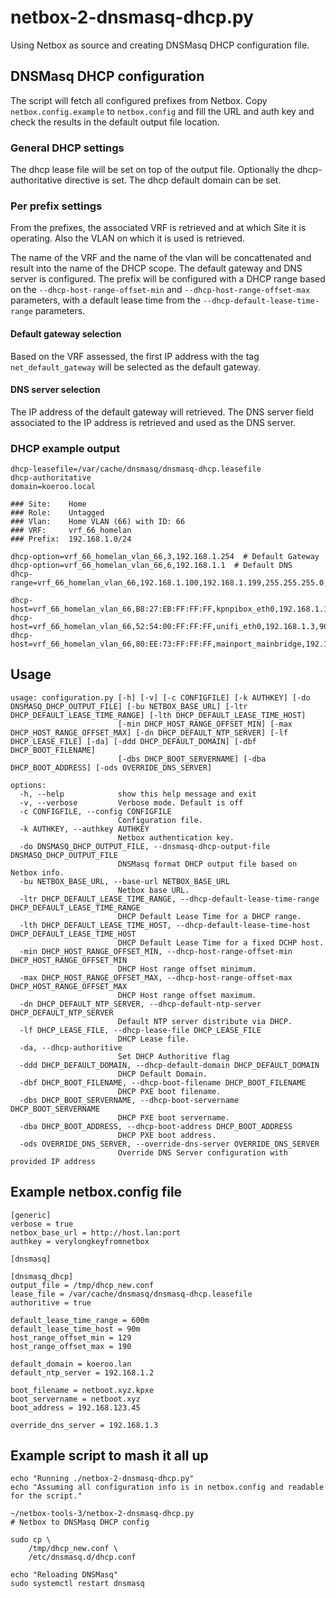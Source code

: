 # netbox-2-dnsmasq-dhcp.py

Using Netbox as source and creating DNSMasq DHCP configuration file.


## DNSMasq DHCP configuration
The script will fetch all configured prefixes from Netbox. Copy `netbox.config.example` to `netbox.config` and fill the URL and auth key and check the results in the default output file location.


### General DHCP settings
The dhcp lease file will be set on top of the output file. Optionally the dhcp-authoritative directive is set. The dhcp default domain can be set.


### Per prefix settings
From the prefixes, the associated VRF is retrieved and at which Site it is operating. Also the VLAN on which it is used is retrieved.

The name of the VRF and the name of the vlan will be concattenated and result into the name of the DHCP scope. The default gateway and DNS server is configured. The prefix will be configured with a DHCP range based on the `--dhcp-host-range-offset-min` and `--dhcp-host-range-offset-max` parameters, with a default lease time from the `--dhcp-default-lease-time-range` parameters.

#### Default gateway selection
Based on the VRF assessed, the first IP address with the tag `net_default_gateway` will be selected as the default gateway.

#### DNS server selection
The IP address of the default gateway will retrieved. The DNS server field associated to the IP address is retrieved and used as the DNS server.


### DHCP example output

```
dhcp-leasefile=/var/cache/dnsmasq/dnsmasq-dhcp.leasefile
dhcp-authoritative
domain=koeroo.local

### Site:    Home
### Role:    Untagged
### Vlan:    Home VLAN (66) with ID: 66
### VRF:     vrf_66_homelan
### Prefix:  192.168.1.0/24

dhcp-option=vrf_66_homelan_vlan_66,3,192.168.1.254  # Default Gateway
dhcp-option=vrf_66_homelan_vlan_66,6,192.168.1.1  # Default DNS
dhcp-range=vrf_66_homelan_vlan_66,192.168.1.100,192.168.1.199,255.255.255.0,600m

dhcp-host=vrf_66_homelan_vlan_66,B8:27:EB:FF:FF:FF,kpnpibox_eth0,192.168.1.1,90m
dhcp-host=vrf_66_homelan_vlan_66,52:54:00:FF:FF:FF,unifi_eth0,192.168.1.3,90m
dhcp-host=vrf_66_homelan_vlan_66,80:EE:73:FF:FF:FF,mainport_mainbridge,192.168.1.4,90m
```

## Usage
```
usage: configuration.py [-h] [-v] [-c CONFIGFILE] [-k AUTHKEY] [-do DNSMASQ_DHCP_OUTPUT_FILE] [-bu NETBOX_BASE_URL] [-ltr DHCP_DEFAULT_LEASE_TIME_RANGE] [-lth DHCP_DEFAULT_LEASE_TIME_HOST]
                        [-min DHCP_HOST_RANGE_OFFSET_MIN] [-max DHCP_HOST_RANGE_OFFSET_MAX] [-dn DHCP_DEFAULT_NTP_SERVER] [-lf DHCP_LEASE_FILE] [-da] [-ddd DHCP_DEFAULT_DOMAIN] [-dbf DHCP_BOOT_FILENAME]
                        [-dbs DHCP_BOOT_SERVERNAME] [-dba DHCP_BOOT_ADDRESS] [-ods OVERRIDE_DNS_SERVER]

options:
  -h, --help            show this help message and exit
  -v, --verbose         Verbose mode. Default is off
  -c CONFIGFILE, --config CONFIGFILE
                        Configuration file.
  -k AUTHKEY, --authkey AUTHKEY
                        Netbox authentication key.
  -do DNSMASQ_DHCP_OUTPUT_FILE, --dnsmasq-dhcp-output-file DNSMASQ_DHCP_OUTPUT_FILE
                        DNSMasq format DHCP output file based on Netbox info.
  -bu NETBOX_BASE_URL, --base-url NETBOX_BASE_URL
                        Netbox base URL.
  -ltr DHCP_DEFAULT_LEASE_TIME_RANGE, --dhcp-default-lease-time-range DHCP_DEFAULT_LEASE_TIME_RANGE
                        DHCP Default Lease Time for a DHCP range.
  -lth DHCP_DEFAULT_LEASE_TIME_HOST, --dhcp-default-lease-time-host DHCP_DEFAULT_LEASE_TIME_HOST
                        DHCP Default Lease Time for a fixed DCHP host.
  -min DHCP_HOST_RANGE_OFFSET_MIN, --dhcp-host-range-offset-min DHCP_HOST_RANGE_OFFSET_MIN
                        DHCP Host range offset minimum.
  -max DHCP_HOST_RANGE_OFFSET_MAX, --dhcp-host-range-offset-max DHCP_HOST_RANGE_OFFSET_MAX
                        DHCP Host range offset maximum.
  -dn DHCP_DEFAULT_NTP_SERVER, --dhcp-default-ntp-server DHCP_DEFAULT_NTP_SERVER
                        Default NTP server distribute via DHCP.
  -lf DHCP_LEASE_FILE, --dhcp-lease-file DHCP_LEASE_FILE
                        DHCP Lease file.
  -da, --dhcp-authoritive
                        Set DHCP Authoritive flag
  -ddd DHCP_DEFAULT_DOMAIN, --dhcp-default-domain DHCP_DEFAULT_DOMAIN
                        DHCP Default Domain.
  -dbf DHCP_BOOT_FILENAME, --dhcp-boot-filename DHCP_BOOT_FILENAME
                        DHCP PXE boot filename.
  -dbs DHCP_BOOT_SERVERNAME, --dhcp-boot-servername DHCP_BOOT_SERVERNAME
                        DHCP PXE boot servername.
  -dba DHCP_BOOT_ADDRESS, --dhcp-boot-address DHCP_BOOT_ADDRESS
                        DHCP PXE boot address.
  -ods OVERRIDE_DNS_SERVER, --override-dns-server OVERRIDE_DNS_SERVER
                        Override DNS Server configuration with provided IP address
```

## Example netbox.config file
```
[generic]
verbose = true
netbox_base_url = http://host.lan:port
authkey = verylongkeyfromnetbox 

[dnsmasq]

[dnsmasq_dhcp]
output_file = /tmp/dhcp_new.conf
lease_file = /var/cache/dnsmasq/dnsmasq-dhcp.leasefile
authoritive = true

default_lease_time_range = 600m
default_lease_time_host = 90m
host_range_offset_min = 129
host_range_offset_max = 190

default_domain = koeroo.lan
default_ntp_server = 192.168.1.2

boot_filename = netboot.xyz.kpxe
boot_servername = netboot.xyz
boot_address = 192.168.123.45

override_dns_server = 192.168.1.3
```

## Example script to mash it all up
```
echo "Running ./netbox-2-dnsmasq-dhcp.py"
echo "Assuming all configuration info is in netbox.config and readable for the script."

~/netbox-tools-3/netbox-2-dnsmasq-dhcp.py
# Netbox to DNSMasq DHCP config

sudo cp \
    /tmp/dhcp_new.conf \
    /etc/dnsmasq.d/dhcp.conf

echo "Reloading DNSMasq"
sudo systemctl restart dnsmasq
```
